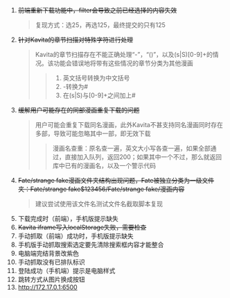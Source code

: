 1. ~~前端重新下载功能中，filter会导致之前已经选择的内容失效~~
    >复现方式：选25，再选125，最终提交的只有125
2. ~~针对Kavita的章节扫描对特殊字符进行处理~~
    >Kavita的章节扫描存在不能正确处理“-”，“()”，以及(s|S)[0-9]+的情况。该功能会错误地将带有这些情况的章节分类为其他漫画
    >>1. 英文括号转换为中文括号
    >>2. -转换为#
    >>3. 在(s|S)与[0-9]+之间加上#
3. ~~缓解用户可能存在的同部漫画重复下载的问题~~
    >用户可能会重复下载同名漫画，此外Kavita不甚支持同名漫画同时存在多部，导致可能忽略其中一部，即无效下载
    >>漫画名查重：原名查一遍，英文大小写各查一遍，如果全部通过，直接加入队列，返回200；如果其中一个不过，那么就返回库中已有的漫画名，以及一个警示代码
4. ~~Fate/strange fake漫画文件夹结构出现问题，Fate被独立分类为一级文件夹：Fate/strange fake$123456/Fate/strange fake/漫画内容~~
   >建议尝试使用该文件名测试文件名截取脚本复现
5. 下载完成时（前端），手机版提示缺失
6. ~~Kavita iframe写入localStorage失败，需要检查~~
7. 手动抓取（前端）成功时，手机版提示缺失
8. 手机版手动抓取搜索选定要先清除搜索框内容才能整合
9. 电脑端完结背景改紫色
10. 手动抓取没有已排队标识
11. 登陆成功（手机端）提示是电脑样式
12. 跳转方式从图片换成按钮
13. http://172.17.0.1:6500